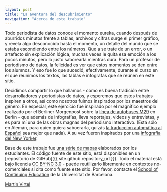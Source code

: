 ```yaml
---
layout: post
title: "La aventura del descubrimiento" 
navigation: "Acerca de este trabajo" 
---
```


Todo periodista de datos conoce el momento eureka, cuando después de aburridos minutos frente a tablas, archivos y cifras surge el primer gráfico, y revela algo desconocido hasta el momento, un detalle del mundo que se estaba escondiendo entre los números. Que a se trate de un error, o un artefacto sin explicación lógica, muchas veces le quita esa emoción a los pocos minutos, pero lo justo saborearla mientras dura. Para un profesor de periodismo de datos, la felicidad es ver que estos momentos se den entre los alumnos. Y eso fue lo que sucedió, efectivamente, durante el curso en el que reunimos los textos, las tablas e infografas que se reúnen en este sítio. 

Decidimos compartir lo que hallamos - como es buena tradición entre desarrolladores y periodistas de datos, y esperemos que estos trabajos inspiren a otros, así como nosotros fuimos inspirados por los maestros del género. En especial, este ejercício fue inspirado por el magnífico ejemplo realizado por el Berliner Morgenpost sobre la [línea de autobuses M29](http://interaktiv.morgenpost.de/m29/) en Berlín - que además de infografías, lleva reportajes, videos
y entrevistas, y es para mí una de las obras magnas del periodismo interactivo. (Está sólo en Alemán, para quien quiera saboerarla, quizás [la traduccion automática al Español](https://translate.google.de/translate?sl=de&tl=es&js=y&prev=_t&hl=en&ie=UTF-8&u=http%3A%2F%2Finteraktiv.morgenpost.de%2Fm29%2F&edit-text=) sea mejor que nada). A su vez fueron inspirados por una [infografía del New Yorker](http://projects.newyorker.com/story/subway/). 

Base de este trabajo fue [una série de mapas](https://drive.google.com/open?id=0B3jSydpjIFuXY1gxc0l3VkFaN3c) elaborados por los estudiantes. El código fuente de este sítio, está disponibles en un [repositorio de GitHub]({{ site.github.repository_url  }}). Todo el material está bajo licencia [CC BY-NC 3.0](https://creativecommons.org/licenses/by-nc/3.0/) - puede reutilizarlo libremente en contextos no-comerciales si cita como fuente este sítio. Por favor, contacte el [School of Continuing Education](http://www.ubsce.ub.edu/es/Home.html) de la Universitat de Barcelona.  

[Martin Virtel](https://twitter.com/mvtango)

